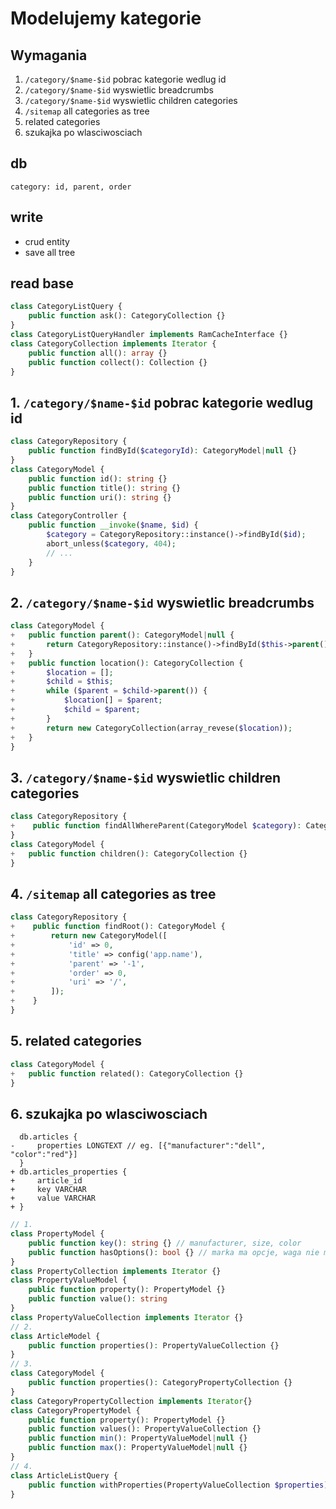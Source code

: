 
# Modelujemy kategorie

## Wymagania

1. `/category/$name-$id` pobrac kategorie wedlug id 
2. `/category/$name-$id` wyswietlic breadcrumbs
3. `/category/$name-$id` wyswietlic children categories
4. `/sitemap` all categories as tree
5. related categories
6. szukajka po wlasciwosciach

## db

```
category: id, parent, order
```

## write

- crud entity
- save all tree 


## read base

```php
class CategoryListQuery {
    public function ask(): CategoryCollection {}
}
class CategoryListQueryHandler implements RamCacheInterface {}
class CategoryCollection implements Iterator {
    public function all(): array {}
    public function collect(): Collection {}
}
```

## 1. `/category/$name-$id` pobrac kategorie wedlug id  

```php
class CategoryRepository {
    public function findById($categoryId): CategoryModel|null {}
}
class CategoryModel {
    public function id(): string {}
    public function title(): string {}
    public function uri(): string {}
}
class CategoryController {
    public function __invoke($name, $id) {
        $category = CategoryRepository::instance()->findById($id);
        abort_unless($category, 404);
        // ...
    } 
}
```

## 2. `/category/$name-$id` wyswietlic breadcrumbs

```php
class CategoryModel {
+   public function parent(): CategoryModel|null {
+       return CategoryRepository::instance()->findById($this->parent());
+   }
+   public function location(): CategoryCollection {
+       $location = [];
+       $child = $this;
+       while ($parent = $child->parent()) {
+           $location[] = $parent;
+           $child = $parent;
+       }
+       return new CategoryCollection(array_revese($location));
+   }
}
```

## 3. `/category/$name-$id` wyswietlic children categories

```php
class CategoryRepository {
+    public function findAllWhereParent(CategoryModel $category): CategoryCollection {}
}
class CategoryModel {
+   public function children(): CategoryCollection {}
}
```

## 4. `/sitemap` all categories as tree

```php
class CategoryRepository {
+    public function findRoot(): CategoryModel {
+        return new CategoryModel([
+            'id' => 0,
+            'title' => config('app.name'),
+            'parent' => '-1',
+            'order' => 0,
+            'uri' => '/',
+        ]);
+    }
}
```

## 5. related categories

```php
class CategoryModel {
+   public function related(): CategoryCollection {}
}
```

## 6. szukajka po wlasciwosciach


```
  db.articles {
-     properties LONGTEXT // eg. [{"manufacturer":"dell", "color":"red"}]
  }
+ db.articles_properties {
+     article_id
+     key VARCHAR
+     value VARCHAR
+ }
```

```php
// 1. 
class PropertyModel {
    public function key(): string {} // manufacturer, size, color
    public function hasOptions(): bool {} // marka ma opcje, waga nie ma opcji 
}
class PropertyCollection implements Iterator {}
class PropertyValueModel {
    public function property(): PropertyModel {}
    public function value(): string
}
class PropertyValueCollection implements Iterator {}
// 2.
class ArticleModel {
    public function properties(): PropertyValueCollection {}
}
// 3.
class CategoryModel {
    public function properties(): CategoryPropertyCollection {}
}
class CategoryPropertyCollection implements Iterator{}
class CategoryPropertyModel {
    public function property(): PropertyModel {}
    public function values(): PropertyValueCollection {}
    public function min(): PropertyValueModel|null {}
    public function max(): PropertyValueModel|null {}
}
// 4.
class ArticleListQuery {
    public function withProperties(PropertyValueCollection $properties):static {}
}
```




  
